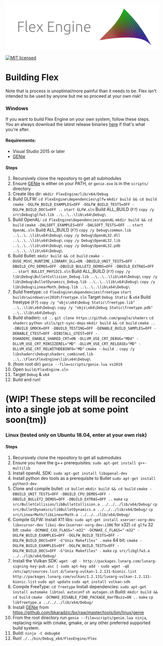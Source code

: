 ![](FlexEngine/screenshots/flex_engine_banner_3.png)

[![MIT licensed](https://img.shields.io/badge/license-MIT-blue.svg)](LICENSE.md)

# Building Flex

Note that is process is unoptimal/more painful than it needs to be. Flex isn't intended to be used by anyone but me so proceed at your own risk!

### Windows
If you want to build Flex Engine on your own system, follow these steps. You an always download the latest release binaries [here](https://github.com/ajweeks/flexengine/releases) if that's what you're after.

#### Requirements:
- Visual Studio 2015 or later
- [GENie](https://github.com/bkaradzic/GENie)

#### Steps
1. Recursively clone the repository to get all submodules
2. Ensure [GENie](https://github.com/bkaradzic/GENie) is either on your PATH, or `genie.exe` is in the `scripts/` directory
3. Create libs dir:
  `mkdir FlexEngine/lib/x64/Debug`
4. Build GLFW:
    `cd FlexEngine\dependencies\glfw`
    `mkdir build && cd build`
    `cmake -DGLFW_BUILD_EXAMPLES=OFF -DGLFW_BUILD_TESTS=OFF -DGLFW_BUILD_DOCS=OFF ..`
    `start GLFW.sln`
    Build ALL_BUILD (`F7`)
    `copy /y src\Debug\glfw3.lib ..\..\..\lib\x64\Debug\`
5. Build OpenAL:
    `cd FlexEngine\dependencies\openAL`
    `mkdir build && cd build`
    `cmake -DALSOFT_EXAMPLES=OFF -DALSOFT_TESTS=OFF ..`
    `start OpenAL.sln`
    Build ALL_BUILD (`F7`)
    `copy /y Debug\common.lib ..\..\..\lib\x64\Debug\`
    `copy /y Debug\OpenAL32.dll ..\..\..\lib\x64\Debug\`
    `copy /y Debug\OpenAL32.lib ..\..\..\lib\x64\Debug\`
    `copy /y Debug\OpenAL32.pdb ..\..\..\lib\x64\Debug\`
6. Build Bullet:
    `mkdir build && cd build`
    `cmake -DUSE_MSVC_RUNTIME_LIBRARY_DLL=ON -DBUILD_UNIT_TESTS=OFF -DBUILD_CPU_DEMOS=OFF -DBUILD_BULLET2_DEMOS=OFF -DBUILD_EXTRAS=OFF ..`
    `start BULLET_PHYSICS.sln`
    Build ALL_BUILD (`F7`)
    `copy /y lib\Debug\BulletCollision_Debug.lib ..\..\..\lib\x64\Debug\`
    `copy /y lib\Debug\BulletDynamics_Debug.lib ..\..\..\lib\x64\Debug\`
    `copy /y lib\Debug\LinearMath_Debug.lib ..\..\..\lib\x64\Debug\`
7. Build freetype:
    `cd FlexEngine\dependencies\freetype`
    `start builds\windows\vc2010\freetype.sln`
    Target `Debug Static` & `x64`
    Build freetype (`F7`)
    `copy /y "objs\x64\Debug Static\freetype.lib" ..\..\lib\x64\Debug\`
    `copy /y "objs\x64\Debug Static\freetype.pdb" ..\..\lib\x64\Debug\`
8. Build shaderc:
  `cd ..`
  `git clone https://github.com/google/shaderc`
  `cd shaderc`
  `python utils/git-sync-deps`
  `mkdir build && cd build`
  `cmake .. -DBUILD_GMOCK=OFF -DBUILD_TESTING=OFF -DENABLE_BUILD_SAMPLES=OFF -DENABLE_CTEST=OFF -DINSTALL_GTEST=OFF -DSHADERC_ENABLE_SHARED_CRT=ON -DLLVM_USE_CRT_DEBUG="MDd" -DLLVM_USE_CRT_MINSIZEREL="MD" -DLLVM_USE_CRT_RELEASE="MD" -DLLVM_USE_CRT_RELWITHDEBINFO="MD"`
  `cmake --build .`
  `copy /y libshaderc\Debug\shaderc_combined.lib ..\..\Flex\FlexEngine\lib\x64\Debug\`
9. (from root dir) `genie --file=scripts/genie.lua vs2019`
10. Open `build/FlexEngine.sln`
11. Target `Debug` & `x64`
12. Build and run!

# (WIP! These steps will be reconciled into a single job at some point soon(tm))
### Linux (tested only on Ubuntu 18.04, enter at your own risk)
#### Steps
1. Recursively clone the repository to get all submodules
2. Ensure you have the g++ prerequisites:
  `sudo apt-get install g++-multilib`
3. Install openAL SDK:
  `sudo apt-get install libopenal-dev`
4. Install python dev tools as a prerequisite to Bullet
  `sudo apt-get install python3-dev`
5. Clone and compile bullet:
  `cd bullet`
  `mkdir build && cd build`
  `cmake -DBUILD_UNIT_TESTS=OFF -DBUILD_CPU_DEMOS=OFF -DBUILD_BULLET2_DEMOS=OFF -DBUILD_EXTRAS=OFF ..`
  `make`
  `cp src/BulletCollision/libBulletCollision.a ../../../lib/x64/Debug/`
  `cp src/BulletDynamics/libBulletDynamics.a ../../../lib/x64/Debug/`
  `cp src/LinearMath/libLinearMath.a ../../../lib/x64/Debug/`
6. Compile GLFW:
  Install X11 libs:
    `sudo apt-get install xserver-xorg-dev libxcursor-dev libxi-dev` (`xserver-xorg-dev:i386` for x32)
    `cd glfw`
  32 bit:
      `cmake -DCMAKE_CXX_FLAGS="-m32" -DCMAKE_C_FLAGS="-m32" -DGLFW_BUILD_EXAMPLES=OFF -DGLFW_BUILD_TESTS=OFF -DGLFW_BUILD_DOCS=OFF -G"Unix Makefiles" .`
      `make`
  64 bit:
      `cmake -DGLFW_BUILD_EXAMPLES=OFF -DGLFW_BUILD_TESTS=OFF -DGLFW_BUILD_DOCS=OFF -G"Unix Makefiles" .`
      `make`
  `cp src/libglfw3.a ../../lib/x64/Debug/`
7. Install the Vulkan SDK:
  `wget -qO - http://packages.lunarg.com/lunarg-signing-key-pub.asc | sudo apt-key add -`
  `sudo wget -qO /etc/apt/sources.list.d/lunarg-vulkan-1.2.131-bionic.list http://packages.lunarg.com/vulkan/1.2.131/lunarg-vulkan-1.2.131-bionic.list`
  `sudo apt update`
  `sudo apt install vulkan-sdk`
8. Compile FreeType:
  `cd freetype`
  Install dependencies:
  `sudo apt-get install automake libtool autoconf`
  `sh autogen.sh`
  Build:
  `mkdir build && cd build`
  `cmake -DCMAKE_DISABLE_FIND_PACKAGE_HarfBuzz=ON ..`
  `make`
  `cp libfreetype.a ../../../lib/x64/Debug/`
9. Install [GENie](https://github.com/bkaradzic/GENie) from  https://github.com/bkaradzic/bx/raw/master/tools/bin/linux/genie
10. From the root directory run `genie --file=scripts/genie.lua ninja`, replacing ninja with cmake, gmake, or any other preferred supported build system.
11. Build:
  `ninja -C debug64`
12. Run!
  `./../bin/Debug_x64/FlexEngine/Flex`
